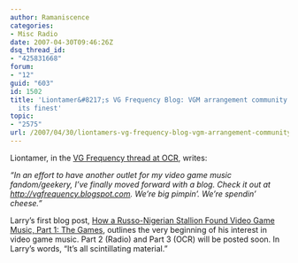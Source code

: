```yaml
---
author: Ramaniscence
categories:
- Misc Radio
date: 2007-04-30T09:46:26Z
dsq_thread_id:
- "425831668"
forum:
- "12"
guid: "603"
id: 1502
title: 'Liontamer&#8217;s VG Frequency Blog: VGM arrangement community shilling at
  its finest'
topic:
- "2575"
url: /2007/04/30/liontamers-vg-frequency-blog-vgm-arrangement-community-shilling-at-its-finest/
---
```


Liontamer, in the <a href="http://www.ocremix.org/forums/showthread.php?p=265427#post265427" target="_blank">VG Frequency thread at OCR</a>, writes:

_&#8220;In an effort to have another outlet for my video game music fandom/geekery, I&#8217;ve finally moved forward with a blog. Check it out at <a target="_blank" href="http://vgfrequency.blogspot.com/">http://vgfrequency.blogspot.com</a>. We&#8217;re big pimpin&#8217;. We&#8217;re spendin&#8217; cheese.&#8221;_

Larry&#8217;s first blog post, [How a Russo-Nigerian Stallion Found Video Game Music, Part 1: The Games](http://vgfrequency.blogspot.com/2007/04/how-russo-nigerian-stallion-found-video.html), outlines the very beginning of his interest in video game music. Part 2 (Radio) and Part 3 (OCR) will be posted soon. In Larry&#8217;s words, &#8220;It&#8217;s all scintillating material.&#8221;